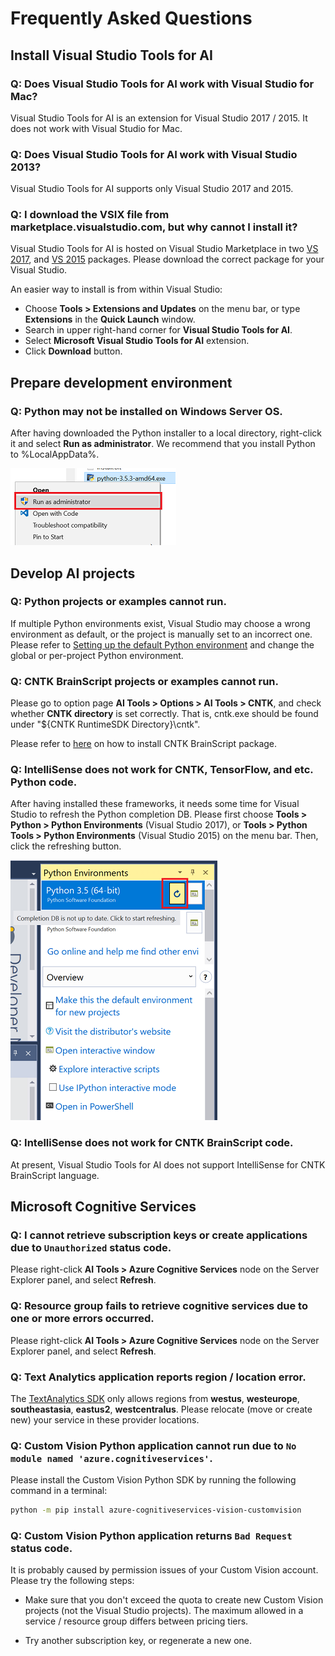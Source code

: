 ﻿# Frequently Asked Questions

## Install Visual Studio Tools for AI

### **Q: Does Visual Studio Tools for AI work with Visual Studio for Mac?**
Visual Studio Tools for AI is an extension for Visual Studio 2017 / 2015.
It does not work with Visual Studio for Mac.

### **Q: Does Visual Studio Tools for AI work with Visual Studio 2013?**
Visual Studio Tools for AI supports only Visual Studio 2017 and 2015.

### **Q: I download the VSIX file from marketplace.visualstudio.com, but why cannot I install it?**
Visual Studio Tools for AI is hosted on Visual Studio Marketplace in two [VS 2017](https://marketplace.visualstudio.com/items?itemName=ms-toolsai.vstoolsai-vs2017), and [VS 2015](https://marketplace.visualstudio.com/items?itemName=ms-toolsai.vstoolsai-vs2015) packages.
Please download the correct package for your Visual Studio.

An easier way to install is from within Visual Studio:
- Choose **Tools > Extensions and Updates** on the menu bar, or type **Extensions** in the **Quick Launch** window.
- Search in upper right-hand corner for **Visual Studio Tools for AI**.
- Select **Microsoft Visual Studio Tools for AI** extension.
- Click **Download** button.


## Prepare development environment

### **Q: Python may not be installed on Windows Server OS.**
After having downloaded the Python installer to a local directory, right-click it and select **Run as administrator**.
We recommend that you install Python to %LocalAppData%.

![Install Python in administrator mode](/docs/media/faq/prepare-localmachine/install_python_admin.png)

## Develop AI projects

### **Q: Python projects or examples cannot run.**
If multiple Python environments exist, Visual Studio may choose a wrong environment as default, or the project is manually set to an incorrect one.
Please refer to [Setting up the default Python environment](https://github.com/Microsoft/vs-tools-for-ai/blob/master/docs/prepare-localmachine.md#setting-up-the-default-python-environment) and change the global or per-project Python environment.

### **Q: CNTK BrainScript projects or examples cannot run.**
Please go to option page **AI Tools > Options > AI Tools > CNTK**, and check whether **CNTK directory** is set correctly.
That is, cntk.exe should be found under "${CNTK RuntimeSDK Directory}\\cntk".

Please refer to [here](https://github.com/Microsoft/vs-tools-for-ai/blob/master/docs/prepare-localmachine.md#microsoft-cognitive-toolkit-cntk) on how to install CNTK BrainScript package.

### **Q: IntelliSense does not work for CNTK, TensorFlow, and etc. Python code.**
After having installed these frameworks, it needs some time for Visual Studio to refresh the Python completion DB.
Please first choose **Tools > Python > Python Environments** (Visual Studio 2017), or **Tools > Python Tools > Python Environments** (Visual Studio 2015) on the menu bar.
Then, click the refreshing button.

![Refresh Python completion DB](/docs/media/faq/local-development/refresh_python_db.png)

### **Q: IntelliSense does not work for CNTK BrainScript code.**
At present, Visual Studio Tools for AI does not support IntelliSense for CNTK BrainScript language.

## Microsoft Cognitive Services

### **Q: I cannot retrieve subscription keys or create applications due to `Unauthorized` status code.**
Please right-click **AI Tools > Azure Cognitive Services** node on the Server Explorer panel, and select **Refresh**.

### **Q: Resource group <XXX> fails to retrieve cognitive services due to one or more errors occurred.**  
Please right-click **AI Tools > Azure Cognitive Services** node on the Server Explorer panel, and select **Refresh**.

### **Q: Text Analytics application reports region / location error.**
The [TextAnalytics SDK](https://www.nuget.org/packages/Microsoft.Azure.CognitiveServices.Language/1.0.0-preview) only allows regions from **westus**, **westeurope**, **southeastasia**, **eastus2**, **westcentralus**.
Please relocate (move or create new) your service in these provider locations. 

### **Q: Custom Vision Python application cannot run due to `No module named 'azure.cognitiveservices'`.** 
Please install the Custom Vision Python SDK by running the following command in a terminal:

```bash
python -m pip install azure-cognitiveservices-vision-customvision
```

### **Q: Custom Vision Python application returns `Bad Request` status code.**
It is probably caused by permission issues of your Custom Vision account.
Please try the following steps:

-   Make sure that you don't exceed the quota to create new Custom Vision projects (not the Visual Studio projects).
    The maximum allowed in a service / resource group differs between pricing tiers.

-   Try another subscription key, or regenerate a new one. 
